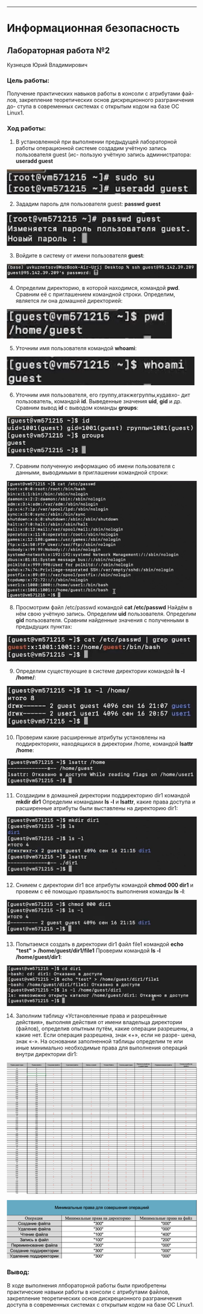 ---
# Информационная безопасность

## Лабораторная работа №2

Кузнецов Юрий Владимирович

### Цель работы:

Получение практических навыков работы в консоли с атрибутами фай- лов, закрепление теоретических основ дискреционного разграничения до- ступа в современных системах с открытым кодом на базе ОС Linux1.

### Ход работы:

1. В установленной при выполнении предыдущей лабораторной работы операционной системе создадим учётную запись пользователя guest (ис- пользую учётную запись администратора: **useradd guest**

![](../Lab02/report/img/Снимок%20экрана%202023-09-16%20в%2022.33.27.png)

2. Зададим пароль для пользователя guest: **passwd guest**

![](../Lab02/report/img/Снимок%20экрана%202023-09-16%20в%2022.33.56.png)

3. Войдите в систему от имени пользователя **guest**:

![](../Lab02/report/img/Снимок%20экрана%202023-09-16%20в%2022.37.05.png)

4. Определим директорию, в которой находимся, командой **pwd**. Сравним её с приглашением командной строки. Определим, является ли она домашней директорией:

![](../Lab02/report/img/Снимок%20экрана%202023-09-16%20в%2022.38.09.png)

5. Уточним имя пользователя командой **whoami**:

![](../Lab02/report/img/Снимок%20экрана%202023-09-16%20в%2022.38.28.png)

6. Уточним имя пользователя, его группу,атакжегруппы,кудавхо- дит пользователь, командой **id**. Выведенные значения **uid**, **gid** и др. Сравним вывод **id** с выводом команды **groups**:

![](../Lab02/report/img/Снимок%20экрана%202023-09-16%20в%2022.40.56.png)

7. Сравним полученную информацию об имени пользователя с данными, выводимыми в приглашении командной строки:

![](../Lab02/report/img/Снимок%20экрана%202023-09-16%20в%2022.42.17.png)

8. Просмотрим файл /etc/passwd командой **cat /etc/passwd** Найдём в нём свою учётную запись. Определим **uid** пользователя. Определим **gid** пользователя. Сравним найденные значения с полученными в предыдущих пунктах:

![](../Lab02/report/img/Снимок%20экрана%202023-09-16%20в%2022.43.04.png)

9. Определим существующие в системе директории командой **ls -l /home/**:

![](../Lab02/report/img/Снимок%20экрана%202023-09-16%20в%2022.43.27.png)

10. Проверим какие расширенные атрибуты установлены на поддиректориях, находящихся в директории /home, командой **lsattr /home**:

![](../Lab02/report/img/Снимок%20экрана%202023-09-16%20в%2022.45.40.png)

11. Создаидим в домашней директории поддиректорию dir1 командой **mkdir dir1** Определим командами **ls -l** и **lsattr**, какие права доступа и расширенные атрибуты были выставлены на директорию dir1:

![](../Lab02/report/img/Снимок%20экрана%202023-09-16%20в%2022.47.48.png)

12. Снимем с директории dir1 все атрибуты командой **chmod 000 dir1** и провеим с её помощью правильность выполнения команды **ls -l**:

![](../Lab02/report/img/Снимок%20экрана%202023-09-16%20в%2022.50.07.png)

13. Попытаемся создать в директории dir1 файл file1 командой **echo "test" > /home/guest/dir1/file1** Проверим командой **ls -l /home/guest/dir1**:

![](../Lab02/report/img/Снимок%20экрана%202023-09-16%20в%2022.51.12.png)

14. Заполним таблицу «Установленные права и разрешённые действия», выполняя действия от имени владельца директории (файлов), определив опытным путём, какие операции разрешены, а какие нет. Если операция разрешена, знак «+», если не разре- шена, знак «-». На основании заполненной таблицы определим те или иные минимально необходимые права для выполнения операций внутри директории dir1:

![Таблица 2.1](../Lab02/report/img/Снимок%20экрана%202023-09-16%20в%2023.02.34.png)

![Таблица 2.2](../Lab02/report/img/Снимок%20экрана%202023-09-16%20в%2023.02.18.png)


### Вывод:
В ходе выполнения лпбораторной работы были приобретены практические навыки работы в консоли с атрибутами файлов, закрепление теоретических основ дискреционного разграничения доступа в современных системах с открытым кодом на базе ОС Linux1.